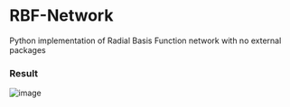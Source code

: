 # RBF-Network
Python implementation of Radial Basis Function network with no external packages



### Result
![image](https://user-images.githubusercontent.com/25105806/113526204-f9366e80-956d-11eb-980b-e0318db205ae.png)

